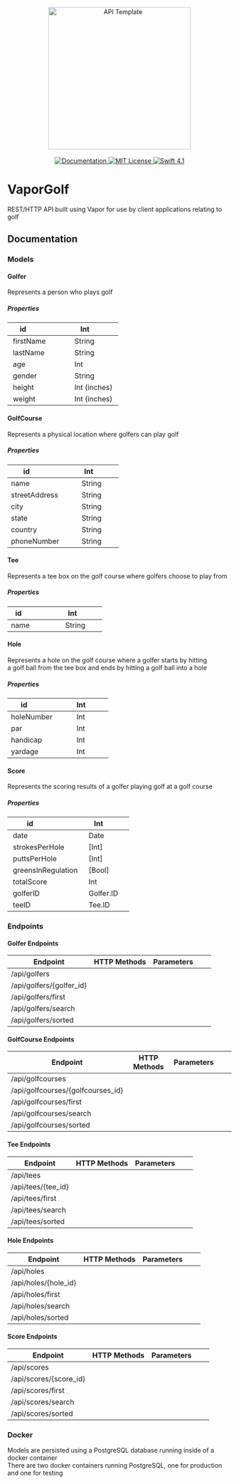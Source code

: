 <p align="center">
    <img src="https://user-images.githubusercontent.com/1342803/36623515-7293b4ec-18d3-11e8-85ab-4e2f8fb38fbd.png" width="320" alt="API Template">
    <br>
    <br>
    <a href="http://docs.vapor.codes/3.0/">
        <img src="http://img.shields.io/badge/read_the-docs-2196f3.svg" alt="Documentation">
    </a>
    <a href="LICENSE">
        <img src="http://img.shields.io/badge/license-MIT-brightgreen.svg" alt="MIT License">
    </a>
    <a href="https://swift.org">
        <img src="http://img.shields.io/badge/swift-4.1-brightgreen.svg" alt="Swift 4.1">
    </a>
</p>

# VaporGolf
REST/HTTP API built using Vapor for use by client applications relating to golf </br>

## Documentation

### Models

#### Golfer
Represents a person who plays golf </br>

##### Properties 
| id                 | Int          |
|--------------------|--------------|
| firstName          | String       |
| lastName           | String       | 
| age                | Int          |
| gender             | String       |
| height             | Int (inches) |
| weight             | Int (inches) |


#### GolfCourse
Represents a physical location where golfers can play golf </br>

##### Properties
| id                 | Int          |
|--------------------|--------------|
| name               | String       |
| streetAddress      | String       |
| city               | String       |
| state              | String       |
| country            | String       |
| phoneNumber        | String       |

#### Tee
Represents a tee box on the golf course where golfers choose to play from </br>

##### Properties
| id                 | Int          |
|--------------------|--------------|
| name               | String       |

#### Hole
Represents a hole on the golf course where a golfer starts by hitting </br>
a golf ball from the tee box and ends by hitting a golf ball into a hole </br>

##### Properties
| id                 | Int          |
|--------------------|--------------|
| holeNumber         | Int          |
| par                | Int          | 
| handicap           | Int          |
| yardage            | Int          |

  
#### Score
Represents the scoring results of a golfer playing golf at a golf course </br>

##### Properties

| id                 | Int          |
|--------------------|--------------|
| date               | Date         |
| strokesPerHole     | [Int]        | 
| puttsPerHole       | [Int]        |
| greensInRegulation | [Bool]       |
| totalScore         | Int          |
| golferID           | Golfer.ID    |
| teeID              | Tee.ID       |
  
### Endpoints

#### Golfer Endpoints
| Endpoint                 | HTTP Methods | Parameters |   |   |
|--------------------------|--------------|------------|---|---|
| /api/golfers             |              |            |   |   |
| /api/golfers/{golfer_id} |              |            |   |   |
| /api/golfers/first       |              |            |   |   |
| /api/golfers/search      |              |            |   |   |
| /api/golfers/sorted      |              |            |   |   |

#### GolfCourse Endpoints
| Endpoint                          | HTTP Methods | Parameters |   |   |
|-----------------------------------|--------------|------------|---|---|
| /api/golfcourses                  |              |            |   |   |
| /api/golfcourses/{golfcourses_id} |              |            |   |   |
| /api/golfcourses/first            |              |            |   |   |
| /api/golfcourses/search           |              |            |   |   |
| /api/golfcourses/sorted           |              |            |   |   |

#### Tee Endpoints
| Endpoint           | HTTP Methods | Parameters |   |   |
|--------------------|--------------|------------|---|---|
| /api/tees          |              |            |   |   |
| /api/tees/{tee_id} |              |            |   |   |
| /api/tees/first    |              |            |   |   |
| /api/tees/search   |              |            |   |   |
| /api/tees/sorted   |              |            |   |   |

#### Hole Endpoints
| Endpoint             | HTTP Methods | Parameters |   |   |
|----------------------|--------------|------------|---|---|
| /api/holes           |              |            |   |   |
| /api/holes/{hole_id} |              |            |   |   |
| /api/holes/first     |              |            |   |   |
| /api/holes/search    |              |            |   |   |
| /api/holes/sorted    |              |            |   |   |

#### Score Endpoints
| Endpoint               | HTTP Methods | Parameters |   |   |
|------------------------|--------------|------------|---|---|
| /api/scores            |              |            |   |   |
| /api/scores/{score_id} |              |            |   |   |
| /api/scores/first      |              |            |   |   |
| /api/scores/search     |              |            |   |   |
| /api/scores/sorted     |              |            |   |   |

### Docker
Models are persisted using a PostgreSQL database running inside of a docker container </br>
There are two docker containers running PostgreSQL, one for production and one for testing </br>

 
